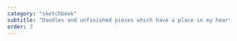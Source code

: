 ```yaml
---
category: "sketchbook"
subtitle: "Doodles and unfinished pieces which have a place in my heart."
order: 3
---
```

